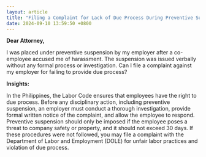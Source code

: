 ```yaml
---
layout: article
title: "Filing a Complaint for Lack of Due Process During Preventive Suspension"
date: 2024-09-10 13:59:50 +0800
---
```


<p><strong>Dear Attorney,</strong></p><p>I was placed under preventive suspension by my employer after a co-employee accused me of harassment. The suspension was issued verbally without any formal process or investigation. Can I file a complaint against my employer for failing to provide due process?</p><p><strong>Insights:</strong></p><p>In the Philippines, the Labor Code ensures that employees have the right to due process. Before any disciplinary action, including preventive suspension, an employer must conduct a thorough investigation, provide formal written notice of the complaint, and allow the employee to respond. Preventive suspension should only be imposed if the employee poses a threat to company safety or property, and it should not exceed 30 days. If these procedures were not followed, you may file a complaint with the Department of Labor and Employment (DOLE) for unfair labor practices and violation of due process.</p>